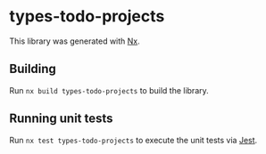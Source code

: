 # types-todo-projects

This library was generated with [Nx](https://nx.dev).

## Building

Run `nx build types-todo-projects` to build the library.

## Running unit tests

Run `nx test types-todo-projects` to execute the unit tests via [Jest](https://jestjs.io).
